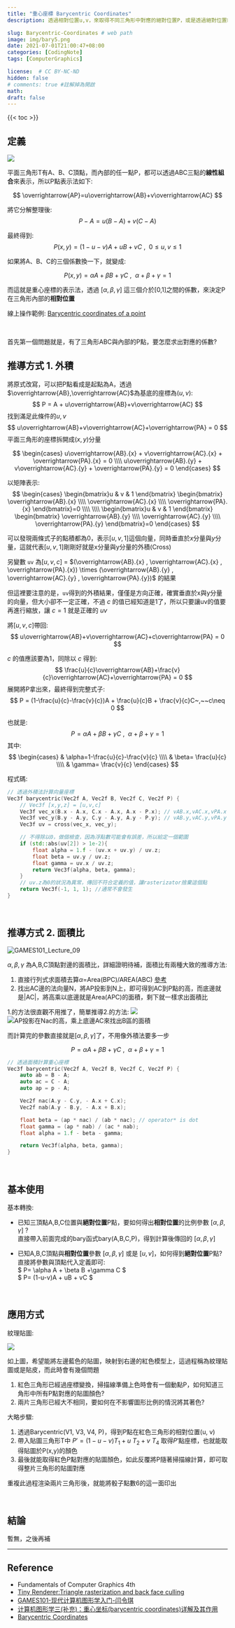 ```yaml
---
title: "重心座標 Barycentric Coordinates"
description: 透過相對位置u,v，來取得不同三角形中對應的絕對位置P，或是透過絕對位置P來求得相對位置u,v

slug: Barycentric-Coordinates # web path
image: img/bary5.png
date: 2021-07-01T21:00:47+08:00
categories: [CodingNote]
tags: [ComputerGraphics]

license:  # CC BY-NC-ND
hidden: false
# comments: true #註解掉為開啟
math: 
draft: false
---
```


{{< toc >}}

## 定義

![](img/bary1_1.png)

平面三角形T有A、B、C頂點，而內部的任一點P，都可以透過ABC三點的**線性組合**來表示，所以P點表示法如下:

$$  \overrightarrow{AP}=u\overrightarrow{AB}+v\overrightarrow{AC} $$

將它分解整理後:
$$ P-A=u(B-A)+v(C-A) $$

最終得到:
$$ P(x,y) = (1-u-v)A + uB + vC~,~~0\leq u,v\leq 1$$ 

如果將A、B、C的三個係數換一下，就變成:

$$ P(x,y)= \alpha A + \beta B +\gamma C~,~~\alpha+\beta+\gamma=1 $$

而這就是重心座標的表示法，透過 $[\alpha,\beta,\gamma]$ 這三個介於[0,1]之間的係數，來決定P在三角形內部的**相對位置**

線上操作範例: [Barycentric coordinates of a point](https://www.geogebra.org/m/ZuvmPjmy)

<br>

首先第一個問題就是，有了三角形ABC與內部的P點，要怎麼求出對應的係數?


## 推導方式 1. 外積

將原式改寫，可以把P點看成是起點為A，透過$\overrightarrow{AB},\overrightarrow{AC}$為基底的座標為$(u,v)$:
$$ P = A + u\overrightarrow{AB}+v\overrightarrow{AC} $$
找到滿足此條件的$u,v$
$$ u\overrightarrow{AB}+v\overrightarrow{AC}+\overrightarrow{PA} = 0 $$
平面三角形的座標拆開成$(x,y)$分量

$$
\begin{cases} 
u\overrightarrow{AB}.{x} + v\overrightarrow{AC}.{x} + \overrightarrow{PA}.{x} = 0 \\\\ 
u\overrightarrow{AB}.{y} + v\overrightarrow{AC}.{y} + \overrightarrow{PA}.{y} = 0
\end{cases}
$$

以矩陣表示:
$$
\begin{cases} \begin{bmatrix}u & v & 1  \end{bmatrix} \begin{bmatrix} \overrightarrow{AB}.{x} \\\\ \overrightarrow{AC}.{x} \\\\ \overrightarrow{PA}.{x} \end{bmatrix}=0 \\\\ \\\\ \begin{bmatrix}u & v & 1  \end{bmatrix} \begin{bmatrix} \overrightarrow{AB}.{y} \\\\ \overrightarrow{AC}.{y} \\\\ \overrightarrow{PA}.{y} \end{bmatrix}=0 \end{cases}
$$

可以發現兩條式子的點積都為0，表示$[u,v,1]$這個向量，同時垂直於$x$分量與$y$分量，這就代表$[u,v,1]$剛剛好就是x分量與y分量的外積(Cross)



另變數 `uv` 為$[u,v,c]$ = $(\overrightarrow{AB}.{x} , \overrightarrow{AC}.{x} , \overrightarrow{PA}.{x}) \times (\overrightarrow{AB}.{y} , \overrightarrow{AC}.{y} , \overrightarrow{PA}.{y})$ 的結果

但這裡要注意的是，`uv`得到的外積結果，僅僅是方向正確，確實垂直於x與y分量的向量，但大小卻不一定正確，不過 $c$ 的值已經知道是1了，所以只要讓uv的值要再進行縮放，讓 $c = 1$ 就是正確的 $uv$

將$[u,v,c]$帶回:
$$ u\overrightarrow{AB}+v\overrightarrow{AC}+c\overrightarrow{PA} = 0 $$

$c$ 的值應該要為1，同除以 $c$ 得到:
$$ \frac{u}{c}\overrightarrow{AB}+\frac{v}{c}\overrightarrow{AC}+\overrightarrow{PA} = 0 $$
展開將P拿出來，最終得到完整式子:
$$ P = (1-\frac{u}{c}-\frac{v}{c})A + \frac{u}{c}B + \frac{v}{c}C~,~~c\neq 0 $$

也就是:
$$ P= \alpha A + \beta B +\gamma C~,~~\alpha+\beta+\gamma=1 $$
其中:
$$ \begin{cases}  & \alpha=1-\frac{u}{c}-\frac{v}{c} \\\\   & \beta= \frac{u}{c} \\\\  & \gamma= \frac{v}{c} \end{cases} $$

程式碼:
```cpp
// 透過外積法計算向量座標
Vec3f barycentric(Vec2f A, Vec2f B, Vec2f C, Vec2f P) {
    // Vec3f [x,y,z] = [u,v,c]
    Vec3f vec_x(B.x - A.x, C.x - A.x, A.x - P.x); // vAB.x,vAC.x,vPA.x
    Vec3f vec_y(B.y - A.y, C.y - A.y, A.y - P.y); // vAB.y,vAC.y,vPA.y
    Vec3f uv = cross(vec_x, vec_y);	

    // 不得除以0，做個檢查，因為浮點數可能會有誤差，所以給定一個範圍
    if (std::abs(uv[2]) > 1e-2){
        float alpha = 1.f - (uv.x + uv.y) / uv.z;
        float beta = uv.y / uv.z;
        float gamma = uv.x / uv.z;
        return Vec3f(alpha, beta, gamma);
    }
    // uv.z為0的狀況為異常，傳回不符合定義的值，讓rasterizator捨棄這個點
    return Vec3f(-1, 1, 1); //通常不會發生
}
```

<br>

## 推導方式 2. 面積比

![GAMES101_Lecture_09](img/bary4.png)

$\alpha, \beta ,\gamma$ 為A,B,C頂點對邊的面積比，詳細證明待補，面積比有兩種大致的推導方法:
1. 直接行列式求面積去算$\alpha$=Area(BPC)/AREA(ABC) [參考](https://blog.csdn.net/qq_38065509/article/details/105446756)
2. 找出AC邊的法向量N，將AP投影到N上，即可得到AC到P點的高，而底邊就是|AC|，將高乘以底邊就是Area(APC)的面積，剩下就一樣求出面積比

1.的方法很直觀不用推了，簡單推導2.的方法:
![](img/bary5.png) ![AP投影在Nac的高，乘上底邊AC來找出B區的面積](img/bary6.png)

而計算完的參數直接就是$[\alpha,\beta,\gamma]$了，不用像外積法要多一步

$$ P= \alpha A + \beta B +\gamma C~,~~\alpha+\beta+\gamma=1 $$

```cpp
// 透過面積計算重心座標
Vec3f barycentric(Vec2f A, Vec2f B, Vec2f C, Vec2f P) {
    auto ab = B - A;
    auto ac = C - A;
    auto ap = p - A;

    Vec2f nac(A.y - C.y, - A.x + C.x);
    Vec2f nab(A.y - B.y, - A.x + B.x);

    float beta = (ap * nac) / (ab * nac); // operator* is dot
    float gamma = (ap * nab) / (ac * nab);
    float alpha = 1.f - beta - gamma;

    return Vec3f(alpha, beta, gamma);
}
```

<br>

## 基本使用

基本轉換:
-   已知三頂點A,B,C位置與**絕對位置**P點，要如何得出**相對位置**的比例參數 $[\alpha,\beta,\gamma]$ ?<br>
    直接帶入前面完成的bary函式bary(A,B,C,P)，得到計算後傳回的 $[\alpha,\beta,\gamma]$

-   已知A,B,C頂點與**相對位置**參數 $[\alpha,\beta,\gamma]$ 或是 $[u,v]$，如何得到**絕對位置**P點?<br>
    直接將參數與頂點代入定義即可:<br>
    $ P= \alpha A + \beta B +\gamma C $ <br>
    $ P= (1-u-v)A + uB + vC $

<br>

## 應用方式

紋理貼圖:

![](img/bary8.png)

如上圖，希望能將左邊藍色的貼圖，映射到右邊的紅色模型上，這過程稱為紋理貼圖或是貼皮，而此時會有幾個問題

1. 紅色三角形已經過座標變換，掃描線準備上色時會有一個動點P，如何知道三角形中所有P點對應的貼圖顏色?
2. 兩片三角形已經大不相同，要如何在不影響圖形比例的情況將其著色?

大略步驟:
1. 透過Barycentric(V1, V3, V4, P)，得到P點在紅色三角形的相對位置(u, v)
2. 帶入貼圖三角形T中 $P'= (1-u-v)T_{1} + u~T_{2} + v~T_{4}$ 取得$P'$點座標，也就能取得貼圖於P(x,y)的顏色
3. 最後就能取得紅色P點對應的貼圖顏色，如此反覆將P隨著掃描線計算，即可取得整片三角形的貼圖對應

重複此過程渲染兩片三角形後，就能將骰子點數6的這一面印出

<br>

## 結論
暫無，之後再補

---

## Reference
- Fundamentals of Computer Graphics 4th
- [Tiny Renderer:Triangle rasterization and back face culling](https://github.com/ssloy/tinyrenderer/wiki/Lesson-2:-Triangle-rasterization-and-back-face-culling)
- [GAMES101-现代计算机图形学入门-闫令琪](https://sites.cs.ucsb.edu/~lingqi/teaching/games101.html)
- [计算机图形学三(补充)：重心坐标(barycentric coordinates)详解及其作用](https://blog.csdn.net/qq_38065509/article/details/105446756)
- [Barycentric Coordinates](https://observablehq.com/@infowantstobeseen/barycentric-coordinates)